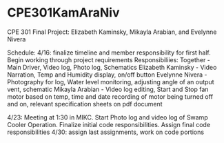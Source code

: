 # CPE301KamAraNiv
CPE 301 Final Project: Elizabeth Kaminsky, Mikayla Arabian, and Evelynne Nivera

Schedule:
4/16: finalize timeline and member responsibility for first half. Begin working through project requirements
Responsibiliies:
Together - Main Driver, Video log, Photo log, Schematics
Elizabeth Kaminsky - Video Narration, Temp and Humidity display, on/off button
Evelynne Nivera - Photography for log, Water level monitoring, adjusting angle of an output vent, schematic
Mikayla Arabian - Video log editing, Start and Stop fan motor based on temp, time and date recording of motor being turned off and on, relevant specification sheets on pdf document

4/23: Meeting at 1:30 in MIKC. Start Photo log and video log of Swamp Cooler Operation. Finalize initial code responsibilities. Assign final code responsibilities
4/30: assign last assignments, work on code portions
